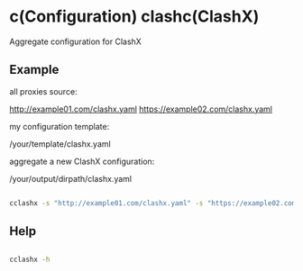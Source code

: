 # c(Configuration) clashc(ClashX)
Aggregate configuration for ClashX


## Example

all proxies source:

http://example01.com/clashx.yaml
https://example02.com/clashx.yaml

my configuration template:

/your/template/clashx.yaml


aggregate a new ClashX configuration:

/your/output/dirpath/clashx.yaml


```bash

cclashx -s "http://example01.com/clashx.yaml" -s "https://example02.com/clashx.yaml" -o "/your/output/dirpath/clashx.yaml" -tpl "/your/template/clashx.yaml"

```


## Help

```bash

cclashx -h

```
